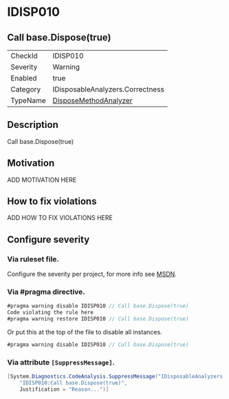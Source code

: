 # IDISP010
## Call base.Dispose(true)

<!-- start generated table -->
<table>
<tr>
  <td>CheckId</td>
  <td>IDISP010</td>
</tr>
<tr>
  <td>Severity</td>
  <td>Warning</td>
</tr>
<tr>
  <td>Enabled</td>
  <td>true</td>
</tr>
<tr>
  <td>Category</td>
  <td>IDisposableAnalyzers.Correctness</td>
</tr>
<tr>
  <td>TypeName</td>
  <td><a href="https://github.com/DotNetAnalyzers/IDisposableAnalyzers/blob/master/IDisposableAnalyzers/NodeAnalyzers/DisposeMethodAnalyzer.cs">DisposeMethodAnalyzer</a></td>
</tr>
</table>
<!-- end generated table -->

## Description

Call base.Dispose(true)

## Motivation

ADD MOTIVATION HERE

## How to fix violations

ADD HOW TO FIX VIOLATIONS HERE

<!-- start generated config severity -->
## Configure severity

### Via ruleset file.

Configure the severity per project, for more info see [MSDN](https://msdn.microsoft.com/en-us/library/dd264949.aspx).

### Via #pragma directive.
```C#
#pragma warning disable IDISP010 // Call base.Dispose(true)
Code violating the rule here
#pragma warning restore IDISP010 // Call base.Dispose(true)
```

Or put this at the top of the file to disable all instances.
```C#
#pragma warning disable IDISP010 // Call base.Dispose(true)
```

### Via attribute `[SuppressMessage]`.

```C#
[System.Diagnostics.CodeAnalysis.SuppressMessage("IDisposableAnalyzers.Correctness", 
    "IDISP010:Call base.Dispose(true)", 
    Justification = "Reason...")]
```
<!-- end generated config severity -->